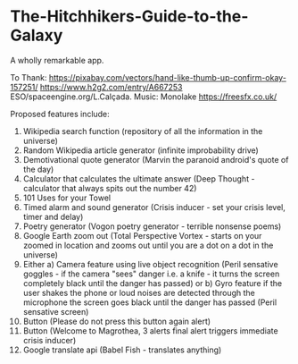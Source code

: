 # The-Hitchhikers-Guide-to-the-Galaxy

A wholly remarkable app.

To Thank:
https://pixabay.com/vectors/hand-like-thumb-up-confirm-okay-157251/
https://www.h2g2.com/entry/A667253
ESO/spaceengine.org/L.Calçada. Music: Monolake
https://freesfx.co.uk/

Proposed features include:

1. Wikipedia search function (repository of all the information in the universe)
2. Random Wikipedia article generator (infinite improbability drive)
3. Demotivational quote generator (Marvin the paranoid android's quote of the day)
4. Calculator that calculates the ultimate answer (Deep Thought - calculator that always spits out the number 42)
5. 101 Uses for your Towel
6. Timed alarm and sound generator (Crisis inducer - set your crisis level, timer and delay)
7. Poetry generator (Vogon poetry generator - terrible nonsense poems)
8. Google Earth zoom out (Total Perspective Vortex - starts on your zoomed in location and zooms out until you are a dot on a dot in the universe)
9. Either a) Camera feature using live object recognition (Peril sensative goggles - if the camera "sees" danger i.e. a knife - it turns the screen completely black until the danger has passed) or b) Gyro feature if the user shakes the phone or loud noises are detected through the microphone the screen goes black until the danger has passed (Peril sensative screen)
10. Button (Please do not press this button again alert)
11. Button (Welcome to Magrothea, 3 alerts final alert triggers immediate crisis inducer)
12. Google translate api (Babel Fish - translates anything)
